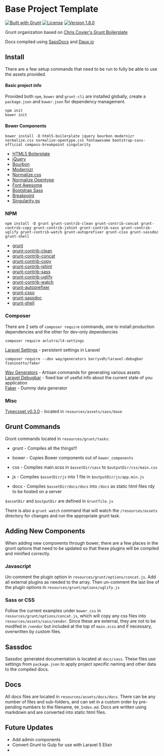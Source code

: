 # Base Project Template
[![Built with Grunt](https://cdn.gruntjs.com/builtwith.png)](http://gruntjs.com/)
[![License](http://b.repl.ca/v1/license-MIT-22aacc.png)]()
[![Version 1.8.0](http://b.repl.ca/v1/version-1.8.0-lightgray.png)]()

Grunt organization based on [Chris Coyier's Grunt Boilerplate](https://github.com/chriscoyier/My-Grunt-Boilerplate)

Docs compiled using [SassDocs](https://github.com/SassDoc/sassdoc) and [Daux.io](https://github.com/justinwalsh/daux.io)





##  Install
There are a few setup commands that need to be run to fully be able to use the assets provided.



#### Basic project info
Provided both `npm`, `bower` and `grunt-cli` are installed globally, create a `package.json` and `bower.json` for dependency management.

	npm init
	bower init





#### Bower Components

	bower install -D html5-boilerplate jquery bourbon modernizr normalize.css normalize-opentype.css fontawesome bootstrap-sass-official compass-breakpoint singularity


* [HTML5 Boilerplate](https://github.com/h5bp/html5-boilerplate)
* [jQuery](https://github.com/jquery/jquery)
* [Bourbon](https://github.com/thoughtbot/bourbon)
* [Modernizr](https://github.com/Modernizr/Modernizr)
* [Normalize.css](https://github.com/necolas/normalize.css)
* [Normalize Opentype](https://github.com/kennethormandy/normalize-opentype.css)
* [Font Awesome](https://github.com/FortAwesome/Font-Awesome)
* [Bootstrap Sass](https://github.com/twbs/bootstrap-sass)
* [Breakpoint](https://github.com/at-import/breakpoint)
* [Singularity.gs](https://github.com/at-import/Singularity)





###  NPM

	npm install -D grunt grunt-contrib-clean grunt-contrib-concat grunt-contrib-copy grunt-contrib-jshint grunt-contrib-sass grunt-contrib-uglify grunt-contrib-watch grunt-autoprefixer grunt-csso grunt-sassdoc grunt-shell

* [grunt](https://github.com/gruntjs/grunt)
* [grunt-contrib-clean](https://github.com/gruntjs/grunt-contrib-clean)
* [grunt-contrib-concat](https://github.com/gruntjs/grunt-contrib-concat)
* [grunt-contrib-copy](https://github.com/gruntjs/grunt-contrib-copy)
* [grunt-contrib-jshint](https://github.com/gruntjs/grunt-contrib-jshint)
* [grunt-contrib-sass](https://github.com/gruntjs/grunt-contrib-sass)
* [grunt-contrib-uglify](https://github.com/gruntjs/grunt-contrib-uglify)
* [grunt-contrib-watch](https://github.com/gruntjs/grunt-contrib-watch)
* [grunt-autoprefixer](https://github.com/nDmitry/grunt-autoprefixer)
* [grunt-csso](https://github.com/t32k/grunt-csso)
* [grunt-sassdoc](https://github.com/SassDoc/grunt-sassdoc)
* [grunt-shell](https://github.com/sindresorhus/grunt-shell)





### Composer

There are 2 sets of `composer require` commands, one to install production dependencies and the other for dev-only dependencies

	composer require anlutro/l4-settings

[Laravel Settings](https://github.com/anlutro/laravel-settings) - persistent settings in Laravel


	composer require --dev way/generators barryvdh/laravel-debugbar fzaninotto/faker


[Way Generators](https://github.com/jeffreyway/laravel-4-generators) - Artisan commands for generating various assets <br>
[Laravel Debugbar](https://github.com/barryvdh/laravel-debugbar) - fixed bar of useful info about the current state of you application <br>
[Faker](https://github.com/fzaninotto/Faker) - Dummy data generator
	
	
	

###  Misc

[Typecsset v0.3.0](https://github.com/csswizardry/typecsset) - located in `resources/assets/sass/base`<br>



##  Grunt Commands

Grunt commands located in `resources/grunt/tasks`:

* grunt - Compiles all the things!!!

* bower - Copies Bower components out of `bower_components`
* css  - Compiles main.scss in `$assetDir/sass` to `$outputDir/css/main.css`
* js   - Compiles `$assetDir/js` into 1 file in `$outputDir/js/app.min.js`
* docs - Compiles `$assetDir/docs/docs` into `/docs` as static html files rdy to be hosted on a server

`$assetDir` and `$outputDir` are defined in `Gruntfile.js`

There is also a `grunt watch` command that will watch the `/resources/assets` directory for changes and run the appropriate grunt task.




## Adding New Components
When adding new components through bower, there are a few places in the grunt options that need to be updated so that these plugins will be compiled and minified correctly.  





### Javascript
Un-comment the plugin option in `resources/grunt/options/concat.js`.  Add all external plugins as needed to the array.  Then un-comment the last line of the plugin options in `resources/grunt/options/uglify.js`





### Sass or CSS
Follow the current examples under `bower_css` in `resources/grunt/options/concat.js`, which will copy any css files into `resources/assets/sass/vendor`.  Since these are external, they are not to be modifed in `/vendor` but included at the top of `main.scss` and if necessary, overwritten by custom files.





## Sassdoc
Sassdoc generated documentation is located at `docs/sass`.  These files use settings from `package.json` to apply project specific naming and other data to the compiled docs.





##  Docs
All docs files are located in `resources/assets/docs/docs`.  There can be any number of files and sub-folders, and can set in a custom order by pre-pending numbers to the filename, `00_Index.md`.  Docs are written using markdown and are converted into static html files.





## Future Updates

* Add admin components
* Convert Grunt to Gulp for use with Laravel 5 Elixir
* 